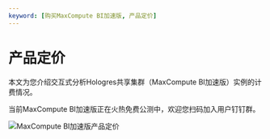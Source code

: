 ```yaml
---
keyword: [购买MaxCompute BI加速版, 产品定价]
---
```


# 产品定价

本文为您介绍交互式分析Hologres共享集群（MaxCompute BI加速版）实例的计费情况。

当前MaxCompute BI加速版正在火热免费公测中，欢迎您扫码加入用户钉钉群。

![MaxCompute BI加速版产品定价](https://static-aliyun-doc.oss-accelerate.aliyuncs.com/assets/img/zh-CN/6372875061/p184050.png)

